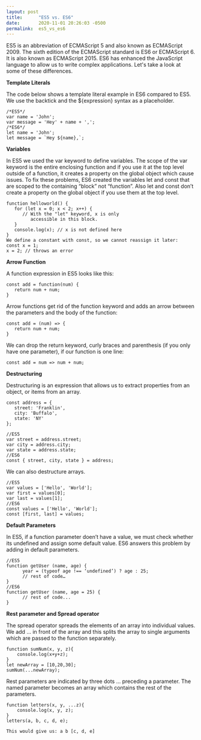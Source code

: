 ```yaml
---
layout: post
title:      "ES5 vs. ES6"
date:       2020-11-01 20:26:03 -0500
permalink:  es5_vs_es6
---
```



ES5 is an abbreviation of ECMAScript 5 and also known as ECMAScript 2009. The sixth edition of the ECMAScript standard is ES6 or ECMAScript 6. It is also known as ECMAScript 2015. ES6 has enhanced the JavaScript language to allow us to write complex applications. Let's take a look at some of these differences.

**Template Literals**

The code below shows a template literal example in ES6 compared to ES5. We use the backtick and the ${expression} syntax as a placeholder.

```
/*ES5*/
var name = 'John'; 
var message = 'Hey' + name + ',';
/*ES6*/
let name = 'John'; 
let message = `Hey ${name},`;
```

**Variables**

In ES5 we used the var keyword to define variables. The scope of the var keyword is the entire enclosing function and if you use it at the top level outside of a function, it creates a property on the global object which cause issues. To fix these problems, ES6 created the variables let and const that are scoped to the containing “block” not “function”. Also let and const don’t create a property on the global object if you use them at the top level.

```
function helloworld() {
   for (let x = 0; x < 2; x++) { 
      // With the "let" keyword, x is only 
         accessible in this block.
   }
   console.log(x); // x is not defined here  
}
We define a constant with const, so we cannot reassign it later:
const x = 1; 
x = 2; // throws an error
```

**Arrow Function**

A function expression in ES5 looks like this:

```
const add = function(num) { 
   return num + num; 
}
```

Arrow functions get rid of the function keyword and adds an arrow between the parameters and the body of the function:

```
const add = (num) => { 
   return num + num; 
}
```

We can drop the return keyword, curly braces and parenthesis (if you only have one parameter), if our function is one line:

```
const add = num => num + num;
```

**Destructuring**

Destructuring is an expression that allows us to extract properties from an object, or items from an array.

```
const address = { 
   street: 'Franklin',
   city: 'Buffalo',
   state: 'NY'
};
```

```
//ES5
var street = address.street;
var city = address.city; 
var state = address.state;
//ES6
const { street, city, state } = address;
```

We can also destructure arrays.

```
//ES5
var values = ['Hello', 'World'];
var first = values[0];
var last = values[1];
//ES6
const values = ['Hello', 'World'];
const [first, last] = values;
```

**Default Parameters**

In ES5, if a function parameter doen’t have a value, we must check whether its undefined and assign some default value. ES6 answers this problem by adding in default parameters.

```
//ES5
function getUser (name, age) { 
      year = (typeof age !== ‘undefined’) ? age : 25; 
      // rest of code… 
}
//ES6
function getUser (name, age = 25) {   
      // rest of code... 
}
```

**Rest parameter and Spread operator**

The spread operator spreads the elements of an array into individual values. We add ... in front of the array and this splits the array to single arguments which are passed to the function separately.

```
function sumNum(x, y, z){
    console.log(x+y+z);
}
let newArray = [10,20,30];
sumNum(...newArray);
```

Rest parameters are indicated by three dots … preceding a parameter. The named parameter becomes an array which contains the rest of the parameters.

```
function letters(x, y, ...z){
    console.log(x, y, z);
}
letters(a, b, c, d, e);

This would give us: a b [c, d, e]
```





